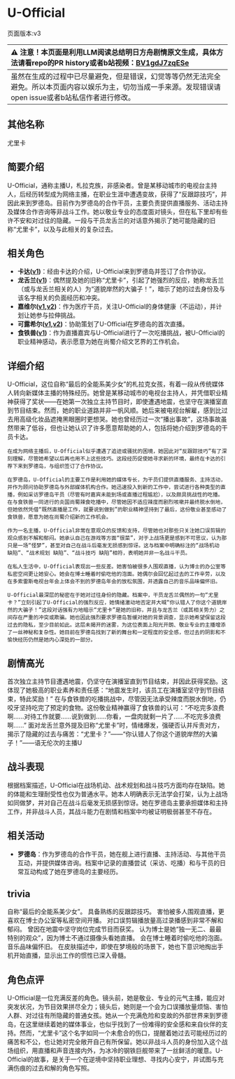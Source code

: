 # U-Official
页面版本:v3
 

| :warning: 注意！本页面是利用LLM阅读总结明日方舟剧情原文生成，具体方法请看repo的PR history或者b站视频：[BV1gdJ7zqESe](https://www.bilibili.com/video/BV1gdJ7zqESe/)         |
|:----------------------------|
| 虽然在生成的过程中已尽量避免，但是错误，幻觉等等仍然无法完全避免。所以本页面内容以娱乐为主，切勿当成一手来源。发现错误请open issue或者b站私信作者进行修改。|



## 其他名称
尤里卡
## 简要介绍
U-Official，通称主播U，札拉克族，非感染者。曾是某移动城市的电视台主持人，后经历转型成为网络主播，在职业生涯中遭遇变故，获得了“反跟踪技巧”，并因此来到罗德岛。目前作为罗德岛的合作干员，主要负责提供直播服务、活动主持及媒体合作咨询等非战斗工作。她以敬业专业的态度面对镜头，但在私下里却有些许不安和对过往的隐藏。一段与干员龙舌兰的对话意外揭示了她可能隐藏的旧称“尤里卡”，以及与此相关的复杂过去。
## 相关角色
-   **卡达([v1](../chars/char_328_cammou.md))**：经由卡达的介绍，U-Official来到罗德岛并签订了合作协议。
-   **龙舌兰([v1](../chars/char_486_takila.md))**：偶然提及她的旧称“尤里卡”，引起了她强烈的反应，她称龙舌兰（或与龙舌兰相关的人）为“道貌岸然的大骗子！”，暗示了她的过去身份及与该名字相关的负面经历和冲突。
-   **嘉维尔([v1](../chars/char_187_ccheal.md),[v2](char_187_ccheal.md))**：作为医疗干员，关注U-Official的身体健康（不运动），并计划让她参与拉伸挑战。
-   **可露希尔([v1](../chars/extended_char_ke_lu_xi_er.md),[v2](extended_char_ke_lu_xi_er.md))**：协助策划了U-Official在罗德岛的首次直播。
-   **食铁兽([v1](../chars/char_241_panda.md))**：作为直播嘉宾与U-Official进行了一次吃播挑战，被U-Official的职业精神感动，表示愿意为她在尚蜀介绍文艺界的工作机会。
## 详细介绍
U-Official，这位自称“最后的全能系美少女”的札拉克女孩，有着一段从传统媒体人转向新媒体主播的特殊经历。她曾是某移动城市的电视台主持人，并凭借职业精神获得了奖状——在她第一次独立主持节目时，即使遭遇地震，也坚守在演播室直到节目结束。然而，她的职业道路并非一帆风顺。她后来被电视台解雇，感到比过去用高级化妆品遮掩黑眼圈时更想哭。她也曾经历过一次“播出事故”，这场事故虽然带来了低谷，但也让她认识了许多愿意帮助她的人，包括将她介绍到罗德岛的干员卡达。

    在成为网络主播后，U-Official似乎遭遇了追迹或骚扰的困境，她因此对“反跟踪技巧”有了深刻理解，尽管她希望以后再也用不上这些技巧。这段经历促使她寻求新的环境，最终在卡达的引荐下来到罗德岛，与组织签订了合作协议。

    在罗德岛，U-Official的主要工作是利用她的媒体专长，为干员们提供直播服务、主持活动，并作为顾问协助罗德岛与外部媒体机构合作。她迅速投入到新的工作中，尝试进行各种类型的直播，例如采访罗德岛干员（尽管有时嘉宾未能到场或直播过程尴尬），以及颇具挑战性的吃播。在与食铁兽一同进行的炎国尚蜀辣食吃播中，尽管她因不适应辣度而剧烈咳嗽并最终脱水倒地，但她依然凭借“既然直播是工作，就要说到做到”的职业精神坚持到了最后，这份敬业甚至感动了食铁兽，愿意为她在尚蜀介绍新的工作机会。

    作为一名主播，U-Official非常在意观众的反馈和支持，尽管她也对那些只关注她口误剪辑的观众感到不解和郁闷。她承认自己在游戏等方面“很菜”，对于上战场更是感到不可思议，认为那只是一场“怪梦”，甚至对自己在战斗后毫发无损感到惊讶。这与档案中明确标注的“战场机动 缺陷”、“战术规划 缺陷”、“战斗技巧 缺陷”相符，表明她并非一名战斗干员。

    在私人生活中，U-Official表现出一些反差。她害怕被很多人围观直播，认为博士的办公室等私密空间更让她安心。她会在博士睡着时偷吃他的泡面。她偶尔会回忆起过去的工作辛劳，以及在多索雷斯电视台年会上体会不到的罗德岛年会的放松氛围，并透露自己的音乐品味偏怀旧。

    U-Official最深层的秘密在于她对过往身份的隐藏。档案中，干员龙舌兰偶然的一句“尤里卡？”立刻引起了U-Official的强烈反应，她情绪激动地否定并大喊“你认错人了你这个道貌岸然的大骗子！”这段对话强有力地暗示“尤里卡”是她的旧称，并且与龙舌兰（或其相关势力）之间存在严重的冲突或欺骗。她也因此强烈要求罗德岛暂缓对她的背景调查，显示她希望保留这段过去的隐私，至少目前如此。这层未揭开的迷雾，为这位表面上阳光开朗、敬业专业的主播增添了一丝神秘和复杂性。她目前在罗德岛找到了新的舞台和一定程度的安全感，但过去的阴影和不愉快经历仍然是她内心深处的一部分。
## 剧情高光
首次独立主持节目遭遇地震，仍坚守在演播室直到节目结束，并因此获得奖励。这体现了她极高的职业素养和责任感：“地震发生时，该员工在演播室坚守到节目结束，特此奖励！”
    在与食铁兽的吃播挑战中，尽管因无法承受辣度而脱水倒地，仍咬牙坚持吃完了预定的食物。这份敬业精神赢得了食铁兽的认可：“不吃完多浪费啊......对待工作就要......说到做到......你看，一盘肉就剩一片了......不吃完多浪费啊......”
    面对龙舌兰意外提及旧称“尤里卡”时，情绪爆发，强硬否认并斥责对方，揭示了隐藏的过去与痛苦：“尤里卡？”——“你认错人了你这个道貌岸然的大骗子！”——语无伦次的主播U
## 战斗表现
根据档案描述，U-Official在战场机动、战术规划和战斗技巧方面均存在缺陷。她的体能和生理耐受性也仅为普通水平。她本人明确表示无法学会打架，认为上战场如同做梦，并对自己在战斗后毫发无损感到惊讶。她在罗德岛主要承担媒体和主持工作，并非战斗人员，其战斗能力在剧情和档案中均被证明极弱甚至不存在。
## 相关活动
-   **罗德岛**：作为罗德岛的合作干员，她在舰上进行直播、主持活动、与其他干员互动，并提供媒体咨询。档案中记录的直播尝试（采访、吃播）和与干员的日常互动构成了她在罗德岛的主要经历。
## trivia
自称“最后的全能系美少女”。
    具备熟练的反跟踪技巧。
    害怕被多人围观直播，更喜欢在博士办公室等私密空间开播。
    对口误剪辑播放量高过录播感到非常不解和郁闷。
    曾因在地震中坚守岗位完成节目而获奖。
    认为博士是她“独一无二、最最特别的观众”，因为博士不通过摄像头看她直播。
    会在博士睡着时偷吃他的泡面。
    音乐品味偏怀旧。
    在皮肤描述中，即使在梦境般的场景下，她也下意识地掏出手机开始直播，显示出工作的惯性已深入骨髓。
## 角色点评
U-Official是一位充满反差的角色。镜头前，她是敬业、专业的元气主播，能应对突发状况，为节目效果拼尽全力；镜头后，她则是一个会为口误播放量烦恼、害怕人群、对过往有所隐藏的普通女孩。她从一个充满危险和变故的外部世界来到罗德岛，在这里继续着她的媒体事业，也似乎找到了一份难得的安全感和来自伙伴的支持。然而，“尤里卡”这个名字如同一个未愈合的伤口，提醒着她过去可能经历过的痛苦和不公，也让她对完全敞开自己有所保留。她以非战斗人员的身份加入这个战场组织，用直播和声音连接内外，为冰冷的钢铁巨舰带来了一丝鲜活的暖意。U-Official的故事，是关于一个在逆境中坚持职业理想、寻找内心安宁，并试图与充满伤痕的过去和解的角色写照。